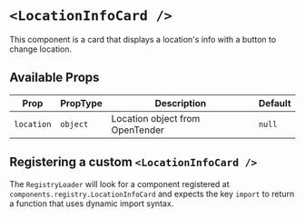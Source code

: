 # `<LocationInfoCard />`

This component is a card that displays a location's info with a button to change location.

## Available Props

| Prop       | PropType | Description                     | Default |
| ---------- | -------- | ------------------------------- | ------- |
| `location` | `object` | Location object from OpenTender | `null`  |

## Registering a custom `<LocationInfoCard />`

The `RegistryLoader` will look for a component registered at `components.registry.LocationInfoCard` and expects the key `import` to return a function that uses dynamic import syntax.
